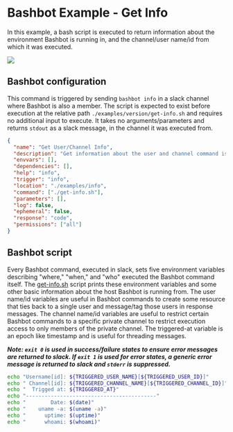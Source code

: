 # Bashbot Example - Get Info

In this example, a bash script is executed to return information about the environment Bashbot is running in, and the channel/user name/id from which it was executed.

<img src="https://i.imgur.com/GDK3Khr.gif">

## Bashbot configuration

This command is triggered by sending `bashbot info` in a slack channel where Bashbot is also a member. The script is expected to exist before execution at the relative path `./examples/version/get-info.sh` and requires no additional input to execute. It takes no arguments/parameters and returns `stdout` as a slack message, in the channel it was executed from.

```json
{
  "name": "Get User/Channel Info",
  "description": "Get information about the user and channel command is being run from",
  "envvars": [],
  "dependencies": [],
  "help": "info",
  "trigger": "info",
  "location": "./examples/info",
  "command": ["./get-info.sh"],
  "parameters": [],
  "log": false,
  "ephemeral": false,
  "response": "code",
  "permissions": ["all"]
}
```

## Bashbot script

Every Bashbot command, executed in slack, sets five environment variables describing "where," "when," and "who" executed the Bashbot command itself. The [get-info.sh](get-info.sh) script prints these environment variables and some other basic information about the host Bashbot is running from. The user name/id variables are useful in Bashbot commands to create some resource that ties back to a single user and message/tag those users in response messages. The channel name/id variables are useful to restrict certain Bashbot commands to a specific private channel to restrict execution access to only members of the private channel. The triggered-at variable is an epoch like timestamp and is useful for threading messages.

***Note: `exit 0` is used in success/failure states to ensure error messages are returned to slack. If `exit 1` is used for error states, a generic error message is returned to slack and `stderr` is suppressed.***

```bash
echo "Username[id]: ${TRIGGERED_USER_NAME}[${TRIGGERED_USER_ID}]"
echo " Channel[id]: ${TRIGGERED_CHANNEL_NAME}[${TRIGGERED_CHANNEL_ID}]"
echo "  Trigged at: ${TRIGGERED_AT}"
echo "------------------------------------------"
echo "        Date: $(date)"
echo "    uname -a: $(uname -a)"
echo "      uptime: $(uptime)"
echo "      whoami: $(whoami)"
```
